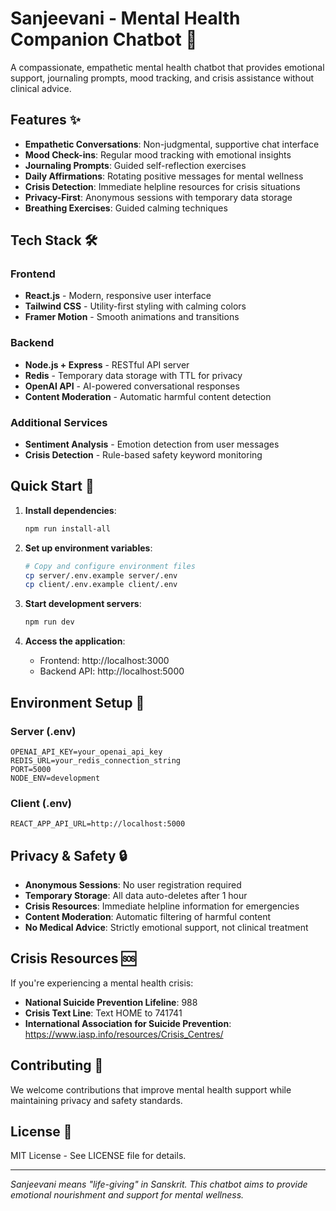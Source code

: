 # Sanjeevani - Mental Health Companion Chatbot 🌿

A compassionate, empathetic mental health chatbot that provides emotional support, journaling prompts, mood tracking, and crisis assistance without clinical advice.

## Features ✨

- **Empathetic Conversations**: Non-judgmental, supportive chat interface
- **Mood Check-ins**: Regular mood tracking with emotional insights
- **Journaling Prompts**: Guided self-reflection exercises
- **Daily Affirmations**: Rotating positive messages for mental wellness
- **Crisis Detection**: Immediate helpline resources for crisis situations
- **Privacy-First**: Anonymous sessions with temporary data storage
- **Breathing Exercises**: Guided calming techniques

## Tech Stack 🛠️

### Frontend
- **React.js** - Modern, responsive user interface
- **Tailwind CSS** - Utility-first styling with calming colors
- **Framer Motion** - Smooth animations and transitions

### Backend
- **Node.js + Express** - RESTful API server
- **Redis** - Temporary data storage with TTL for privacy
- **OpenAI API** - AI-powered conversational responses
- **Content Moderation** - Automatic harmful content detection

### Additional Services
- **Sentiment Analysis** - Emotion detection from user messages
- **Crisis Detection** - Rule-based safety keyword monitoring

## Quick Start 🚀

1. **Install dependencies**:
   ```bash
   npm run install-all
   ```

2. **Set up environment variables**:
   ```bash
   # Copy and configure environment files
   cp server/.env.example server/.env
   cp client/.env.example client/.env
   ```

3. **Start development servers**:
   ```bash
   npm run dev
   ```

4. **Access the application**:
   - Frontend: http://localhost:3000
   - Backend API: http://localhost:5000

## Environment Setup 🔧

### Server (.env)
```
OPENAI_API_KEY=your_openai_api_key
REDIS_URL=your_redis_connection_string
PORT=5000
NODE_ENV=development
```

### Client (.env)
```
REACT_APP_API_URL=http://localhost:5000
```

## Privacy & Safety 🔒

- **Anonymous Sessions**: No user registration required
- **Temporary Storage**: All data auto-deletes after 1 hour
- **Crisis Resources**: Immediate helpline information for emergencies
- **Content Moderation**: Automatic filtering of harmful content
- **No Medical Advice**: Strictly emotional support, not clinical treatment

## Crisis Resources 🆘

If you're experiencing a mental health crisis:

- **National Suicide Prevention Lifeline**: 988
- **Crisis Text Line**: Text HOME to 741741
- **International Association for Suicide Prevention**: https://www.iasp.info/resources/Crisis_Centres/

## Contributing 🤝

We welcome contributions that improve mental health support while maintaining privacy and safety standards.

## License 📄

MIT License - See LICENSE file for details.

---

*Sanjeevani means "life-giving" in Sanskrit. This chatbot aims to provide emotional nourishment and support for mental wellness.*